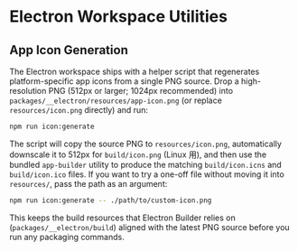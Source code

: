 # Electron Workspace Utilities

## App Icon Generation

The Electron workspace ships with a helper script that regenerates platform-specific app icons from a single PNG source. Drop a high-resolution PNG (512px or larger; 1024px recommended) into `packages/__electron/resources/app-icon.png` (or replace `resources/icon.png` directly) and run:

```bash
npm run icon:generate
```

The script will copy the source PNG to `resources/icon.png`, automatically downscale it to 512px for `build/icon.png` (Linux 用), and then use the bundled `app-builder` utility to produce the matching `build/icon.icns` and `build/icon.ico` files. If you want to try a one-off file without moving it into `resources/`, pass the path as an argument:

```bash
npm run icon:generate -- ./path/to/custom-icon.png
```

This keeps the build resources that Electron Builder relies on (`packages/__electron/build`) aligned with the latest PNG source before you run any packaging commands.
